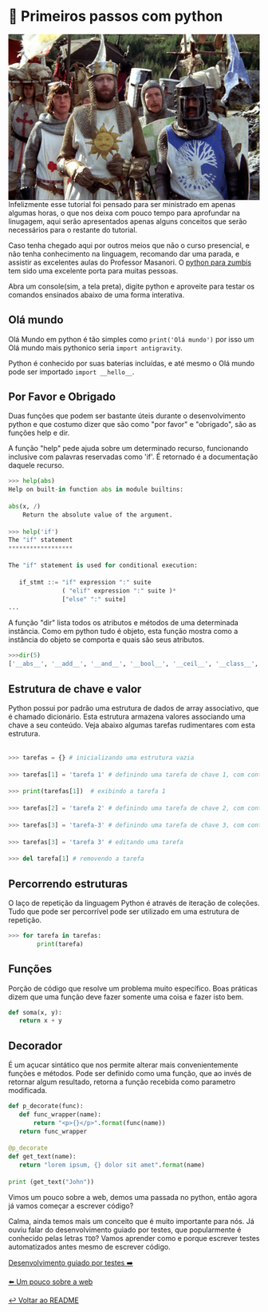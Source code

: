 # :snake: Primeiros passos com python

<p align="center">
  <img style="float: right;" src="/imgs/montypython.jpg" alt="monty python"/>
</p>

Infelizmente esse tutorial foi pensado para ser ministrado em apenas algumas horas, o que nos deixa com pouco tempo para aprofundar na linugagem, aqui serão apresentados apenas alguns conceitos que serão necessários para o restante do tutorial.

Caso tenha chegado aqui por outros meios que não o curso presencial, e não tenha conhecimento na linguagem, recomando dar uma parada, e assistir as excelentes aulas do Professor Masanori. O [python para zumbis](https://www.youtube.com/watch?v=6La690qlH5w&list=PLUukMN0DTKCtbzhbYe2jdF4cr8MOWClXc) tem sido uma excelente porta para muitas pessoas.

Abra um console(sim, a tela preta), digite python e aproveite para testar os comandos ensinados abaixo de uma forma interativa.

## Olá mundo

Olá Mundo em python é tão simples como `print('Olá mundo')` por isso um Olá mundo mais pythonico seria `import antigravity`.

Python é conhecido por suas baterias incluídas, e até mesmo o Olá mundo pode ser importado `import __hello__`.

## Por Favor e Obrigado

Duas funções que podem ser bastante úteis durante o desenvolvimento python e que costumo dizer que são como "por favor" e "obrigado", são as funções help e dir.


A função "help" pede ajuda sobre um determinado recurso, funcionando inclusive com palavras reservadas como 'if'. É retornado é a documentação daquele recurso.
```python
>>> help(abs)
Help on built-in function abs in module builtins:

abs(x, /)
    Return the absolute value of the argument.

>>> help('if')
The "if" statement
******************

The "if" statement is used for conditional execution:

   if_stmt ::= "if" expression ":" suite
               ( "elif" expression ":" suite )*
               ["else" ":" suite]
...

```

A função "dir" lista todos os atributos e métodos de uma determinada instância. Como em python tudo é objeto, esta função mostra como a instância do objeto se comporta e quais são seus atributos.
```python
>>>dir(5)
['__abs__', '__add__', '__and__', '__bool__', '__ceil__', '__class__', '__delattr__', '__dir__', '__divmod__', '__doc__', '__eq__', '__float__', '__floor__', '__floordiv__', '__format__', '__ge__', '__getattribute__', '__getnewargs__', '__gt__', '__hash__', '__index__', '__init__', '__init_subclass__', '__int__', '__invert__', '__le__', '__lshift__', '__lt__', '__mod__', '__mul__', '__ne__', '__neg__', '__new__', '__or__', '__pos__', '__pow__', '__radd__', '__rand__', '__rdivmod__', '__reduce__', '__reduce_ex__', '__repr__', '__rfloordiv__', '__rlshift__', '__rmod__', '__rmul__', '__ror__', '__round__', '__rpow__', '__rrshift__', '__rshift__', '__rsub__', '__rtruediv__', '__rxor__', '__setattr__', '__sizeof__', '__str__', '__sub__', '__subclasshook__', '__truediv__', '__trunc__', '__xor__', 'bit_length', 'conjugate', 'denominator', 'from_bytes', 'imag', 'numerator', 'real', 'to_bytes']
```

## Estrutura de chave e valor

Python possui por padrão uma estrutura de dados de array associativo, que é chamado dicionário. Esta estrutura armazena valores associando uma chave a seu conteúdo. Veja abaixo algumas tarefas rudimentares com esta estrutura.

```python

>>> tarefas = {} # inicializando uma estrutura vazia

>>> tarefas[1] = 'tarefa 1' # definindo uma tarefa de chave 1, com contéudo 'tarefa 1'

>>> print(tarefas[1])  # exibindo a tarefa 1

>>> tarefas[2] = 'tarefa 2' # definindo uma tarefa de chave 2, com contéudo 'tarefa 2'

>>> tarefas[3] = 'tarefa-3' # definindo uma tarefa de chave 3, com contéudo 'tarefa 3'

>>> tarefas[3] = 'tarefa 3' # editando uma tarefa

>>> del tarefa[1] # removendo a tarefa

```

## Percorrendo estruturas

O laço de repetição da linguagem Python é através de iteração de coleções. Tudo que pode ser percorrível pode ser utilizado em uma estrutura de repetição.

```python
>>> for tarefa in tarefas:
        print(tarefa)
```

## Funções

Porção de código que resolve um problema muito específico. Boas práticas dizem que uma função deve fazer somente uma coisa e fazer isto bem.

```python
def soma(x, y):
   return x + y
```

## Decorador

É um açucar sintático que nos permite alterar mais convenientemente funções e métodos. Pode ser definido como uma função, que ao invés de retornar algum resultado, retorna a função recebida como parametro modificada.

```python
def p_decorate(func):
   def func_wrapper(name):
       return "<p>{}</p>".format(func(name))
   return func_wrapper

@p_decorate
def get_text(name):
   return "lorem ipsum, {} dolor sit amet".format(name)

print (get_text("John"))

```

Vimos um pouco sobre a web, demos uma passada no python, então agora já vamos começar a escrever código?

Calma, ainda temos mais um conceito que é muito importante para nós. Já ouviu falar do desenvolvimento guiado por testes,
que popularmente é conhecido pelas letras `TDD`? Vamos aprender como e porque escrever testes automatizados antes mesmo de escrever código.

[Desenvolvimento guiado por testes :arrow_right:](testes.md)

[:arrow_left: Um pouco sobre a web](web.md)

[:leftwards_arrow_with_hook: Voltar ao README ](README.md)
